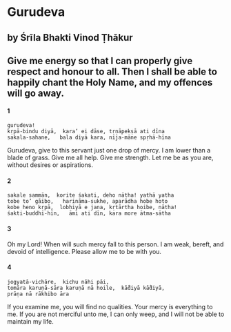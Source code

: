 # Gurudeva

## by Śrīla Bhakti Vinod Ṭhākur

## Give me energy so that I can properly give respect and honour to all. Then I shall be able to happily chant the Holy Name, and my offences will go away.

#### 1

    gurudeva!
    kṛpā-bindu diyā,  kara’ ei dāse, tṛṇāpekṣā ati dīna
    sakala-sahane,   bala diyā kara, nija-māne spṛhā-hīna

Gurudeva, give to this servant just one drop of mercy. I am lower than a blade of grass. Give me all help. Give me strength. Let me be as you are, without desires or aspirations.

#### 2

    sakale sammān,  korite śakati, deho nātha! yathā yatha
    tobe to’ gāibo,   harināma-sukhe, aparādha hobe hoto
    kobe heno kṛpā,  lobhiyā e jana, kṛtārtha hoibe, nātha!
    śakti-buddhi-hīn,   āmi ati dīn, kara more ātma-sātha


#### 3


Oh my Lord! When will such mercy fall to this person. I am weak, bereft, and devoid of intelligence. Please allow me to be with you.

#### 4

    jogyatā-vichāre,  kichu nāhi pāi,
    tomāra karuṇā-sāra karuṇā nā hoile,  kā̐diyā kā̐diyā,
    prāṇa nā rākhibo āra

If you examine me, you will find no qualities. Your mercy is everything to me. If you are not merciful unto me, I can only weep, and I will not be able to maintain my life.

